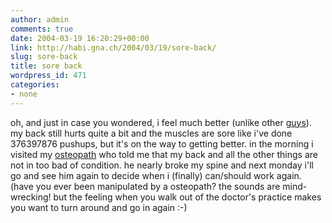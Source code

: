 ```yaml
---
author: admin
comments: true
date: 2004-03-19 16:20:29+00:00
link: http://habi.gna.ch/2004/03/19/sore-back/
slug: sore-back
title: sore back
wordpress_id: 471
categories:
- none
---
```


oh, and just in case you wondered, i feel much better (unlike other [guys](http://flagr.antville.org/stories/727339/)). my back still hurts quite a bit and the muscles are sore like i've done 376397876 pushups, but it's on the way to getting better.
in the morning i visited my [osteopath](http://dict.leo.org/?p=TPi..&search=osteopathy) who told me that my back and all the other things are not in too bad of condition. he nearly broke my spine and next monday i'll go and see him again to decide when i (finally) can/should work again. (have you ever been manipulated by a osteopath? the sounds are mind-wrecking! but the feeling when you walk out of the doctor's practice makes you want to turn around and go in again :-)
